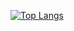 [![Top Langs](https://github-readme-stats.vercel.app/api/top-langs/?username=KevinEsquivel03&layout=compact)](https://github.com/anuraghazra/github-readme-stats)
